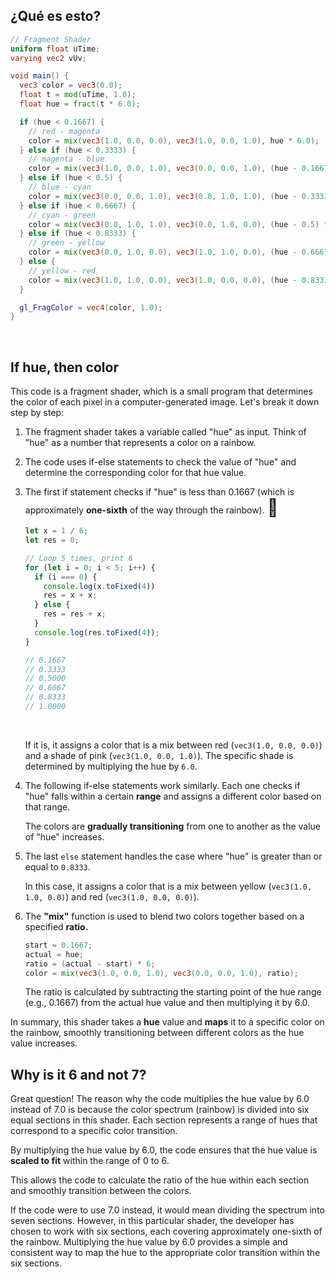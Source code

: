 ## ¿Qué es esto?

```glsl
// Fragment Shader
uniform float uTime;
varying vec2 vUv;

void main() {
  vec3 color = vec3(0.0);
  float t = mod(uTime, 1.0);
  float hue = fract(t * 6.0);

  if (hue < 0.1667) {
    // red - magenta
    color = mix(vec3(1.0, 0.0, 0.0), vec3(1.0, 0.0, 1.0), hue * 6.0);
  } else if (hue < 0.3333) {
    // magenta - blue
    color = mix(vec3(1.0, 0.0, 1.0), vec3(0.0, 0.0, 1.0), (hue - 0.1667) * 6.0);
  } else if (hue < 0.5) {
    // blue - cyan
    color = mix(vec3(0.0, 0.0, 1.0), vec3(0.0, 1.0, 1.0), (hue - 0.3333) * 6.0);
  } else if (hue < 0.6667) {
    // cyan - green
    color = mix(vec3(0.0, 1.0, 1.0), vec3(0.0, 1.0, 0.0), (hue - 0.5) * 6.0);
  } else if (hue < 0.8333) {
    // green - yellow
    color = mix(vec3(0.0, 1.0, 0.0), vec3(1.0, 1.0, 0.0), (hue - 0.6667) * 6.0);
  } else {
    // yellow - red
    color = mix(vec3(1.0, 1.0, 0.0), vec3(1.0, 0.0, 0.0), (hue - 0.8333) * 6.0);
  }

  gl_FragColor = vec4(color, 1.0);
}
```

<br>

## If hue, then color

This code is a fragment shader, which is a small program that determines the color of each pixel in a computer-generated image. Let's break it down step by step:

1. The fragment shader takes a variable called "hue" as input. Think of "hue" as a number that represents a color on a rainbow.

2. The code uses if-else statements to check the value of "hue" and determine the corresponding color for that hue value.

3. The first if statement checks if "hue" is less than 0.1667 (which is approximately **one-sixth** of the way through the rainbow). <span style="font-size:27px;">🌈</span>

    ```js
    let x = 1 / 6;
    let res = 0;

    // Loop 5 times, print 6
    for (let i = 0; i < 5; i++) {
      if (i === 0) {
        console.log(x.toFixed(4))
        res = x + x;
      } else {
        res = res + x;
      }
      console.log(res.toFixed(4));
    }

    // 0.1667
    // 0.3333
    // 0.5000
    // 0.6667
    // 0.8333
    // 1.0000
    ```

    <br>

    If it is, it assigns a color that is a mix between red (`vec3(1.0, 0.0, 0.0)`) and a shade of pink (`vec3(1.0, 0.0, 1.0)`). The specific shade is determined by multiplying the hue by `6.0`.

4. The following if-else statements work similarly. Each one checks if "hue" falls within a certain **range** and assigns a different color based on that range.

    The colors are **gradually transitioning** from one to another as the value of "hue" increases.

5. The last `else` statement handles the case where "hue" is greater than or equal to `0.8333`.

    In this case, it assigns a color that is a mix between yellow (`vec3(1.0, 1.0, 0.0)`) and red (`vec3(1.0, 0.0, 0.0)`).

6. The **"mix"** function is used to blend two colors together based on a specified **ratio.**

    ```glsl
    start = 0.1667;
    actual = hue;
    ratio = (actual - start) * 6;
    color = mix(vec3(1.0, 0.0, 1.0), vec3(0.0, 0.0, 1.0), ratio);
    ```

    The ratio is calculated by subtracting the starting point of the hue range (e.g., 0.1667) from the actual hue value and then multiplying it by 6.0.

In summary, this shader takes a **hue** value and **maps** it to a specific color on the rainbow, smoothly transitioning between different colors as the hue value increases.

## Why is it 6 and not 7?

Great question! The reason why the code multiplies the hue value by 6.0 instead of 7.0 is because the color spectrum (rainbow) is divided into six equal sections in this shader. Each section represents a range of hues that correspond to a specific color transition.

By multiplying the hue value by 6.0, the code ensures that the hue value is **scaled to fit** within the range of 0 to 6.

This allows the code to calculate the ratio of the hue within each section and smoothly transition between the colors.

If the code were to use 7.0 instead, it would mean dividing the spectrum into seven sections. However, in this particular shader, the developer has chosen to work with six sections, each covering approximately one-sixth of the rainbow. Multiplying the hue value by 6.0 provides a simple and consistent way to map the hue to the appropriate color transition within the six sections.

<br>
